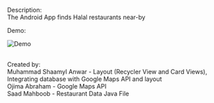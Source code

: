 Description: <br>
The Android App finds Halal restaurants near-by <br>

Demo:

![Demo](https://media.giphy.com/media/cjykZjfwFfEEmWojgV/giphy.gif)

<br>
Created by: <br>
Muhammad Shaamyl Anwar - Layout (Recycler View and Card Views), Integrating database with Google Maps API and layout <br>
Ojima Abraham - Google Maps API<br>
Saad Mahboob - Restaurant Data Java File <br>

